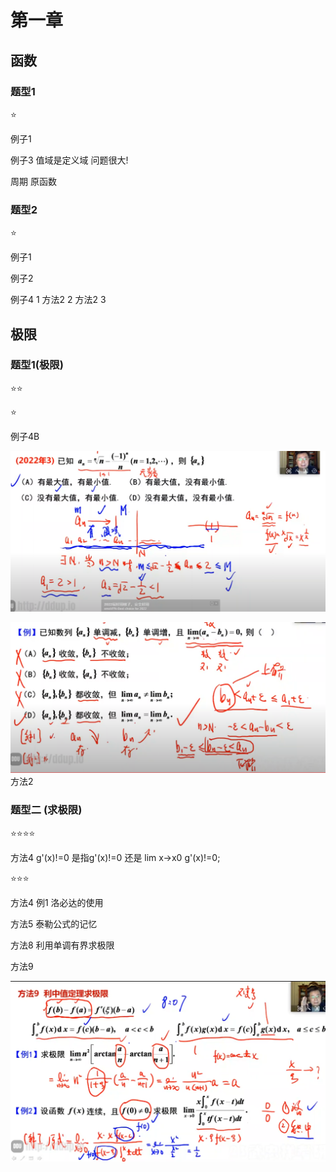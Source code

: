 # 第一章

## 函数

### 题型1

⭐

例子1

例子3 值域是定义域 问题很大!

周期 原函数

### 题型2

⭐

例子1

例子2

例子4 1 方法2 2 方法2 3

## 极限

### 题型1(极限)

⭐⭐

⭐

例子4B

![20220714225036](https://raw.githubusercontent.com/Logible/Image/main/note_image/20220714225036.png)

![20220715204338](https://raw.githubusercontent.com/Logible/Image/main/note_image/20220715204338.png)方法2

### 题型二 (求极限)

⭐⭐⭐⭐

方法4 g'(x)!=0 是指g'(x)!=0 还是 lim x->x0 g'(x)!=0;

⭐⭐⭐

方法4 例1 洛必达的使用

方法5 泰勒公式的记忆

方法8 利用单调有界求极限

方法9

![20220717234622](https://raw.githubusercontent.com/Logible/Image/main/note_image/20220717234622.png)
